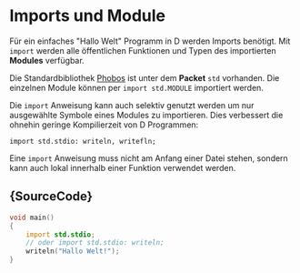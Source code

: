 # Imports und Module

Für ein einfaches "Hallo Welt" Programm in D werden Imports benötigt.
Mit `import` werden alle öffentlichen Funktionen und Typen des importierten
__Modules__ verfügbar.

Die Standardbibliothek [Phobos](https://dlang.org/phobos/) ist unter
dem **Packet** `std` vorhanden. Die einzelnen Module können per `import std.MODULE`
importiert werden.

Die `import` Anweisung kann auch selektiv genutzt werden um nur ausgewählte Symbole
eines Modules zu importieren. Dies verbessert die ohnehin geringe Kompilierzeit
von D Programmen:

    import std.stdio: writeln, writefln;

Eine `import` Anweisung muss nicht am Anfang einer Datei stehen, sondern kann
auch lokal innerhalb einer Funktion verwendet werden.

## {SourceCode}

```d
void main()
{
    import std.stdio;
    // oder import std.stdio: writeln;
    writeln("Hallo Welt!");
}
```
